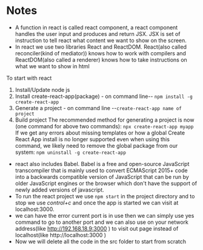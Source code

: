 # Notes

- A function in react is called react component, a react component handles the user input and produces and return JSX. JSX is set of instruction to tell react what content we want to show on the screen. 
- In react we use two libraries React and ReactDOM. React(also called reconciler(kind of mediator)) knows how to work with compilers and ReactDOM(also called a renderer) knows how to take instructions on what we want to show in html

To start with react 
  1. Install/Update node js
  2. Install create-react-app(package) - on command line-- `npm install -g create-react-app`
  3. Generate a project - on command line --`create-react-app name of project`
  4. Build project
The recommended method for generating a project is now (one command for above two commands):
`npx create-react-app myapp`
If we get any errors about missing templates or how a global Create React App install is no longer supported even when using this command, we likely need to remove the global package from our system:
`npm uninstall -g create-react-app`

- react also includes Babel. Babel is a free and open-source JavaScript transcompiler that is mainly used to convert ECMAScript 2015+ code into a backwards compatible version of JavaScript that can be run by older JavaScript engines or the browser which don't have the support of newly added versions of javascript.
- To run the react project we use `npm start` in the project directory and to stop we use *control+c*  and once the app is started we can visit at localhost:3000.
- we can have the error current port is in use then we can simply use yes command to go to another port and we can also use on your network address(like http://192.168.18.9:3000 ) to visit out page instead of localhost(like http://localhost:3000 )
- Now we will delete all the code in the src folder to start from scratch